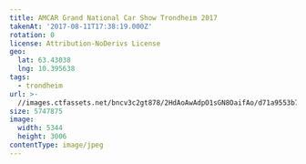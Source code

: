 ```yaml
---
title: AMCAR Grand National Car Show Trondheim 2017
takenAt: '2017-08-11T17:38:19.000Z'
rotation: 0
license: Attribution-NoDerivs License
geo:
  lat: 63.43038
  lng: 10.395638
tags:
  - trondheim
url: >-
  //images.ctfassets.net/bncv3c2gt878/2HdAoAwAdpO1sGN8OaifAo/d71a9553b70c2e3f5270c3a66f0542dc/amcar-grand-national-car-show-trondheim-2017_36508179045_o
size: 5747875
image:
  width: 5344
  height: 3006
contentType: image/jpeg
---
```


